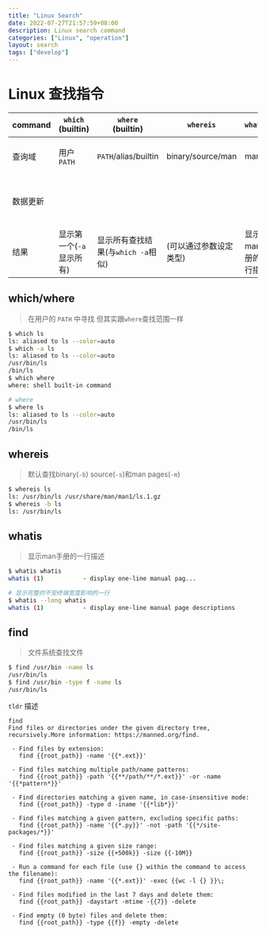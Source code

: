 ```yaml
---
title: "Linux Search"
date: 2022-07-27T21:57:59+08:00
description: Linux search command
categories: ["Linux", "operation"]
layout: search
tags: ["develop"]
---
```


# Linux 查找指令

| command  | `which`<br/>(builtin)    | `where`<br/>(builtin)              | `whereis`              | `whatis`              | `locate`<br/>需要下载               | `find`       |
| -------- | ------------------------ | ---------------------------------- | ---------------------- | --------------------- | ----------------------------------- | ------------ |
| 查询域   | 用户`PATH`               | `PATH`/alias/builtin               | binary/source/man      | man                   | 自建的索引                          | 整个文件系统 |
| 数据更新 |                          |                                    |                        |                       | 使用find定期更新/`updatedb`强制更新 |              |
| 结果     | 显示第一个(`-a`显示所有) | 显示所有查找结果(与`which -a`相似) | (可以通过参数设定类型) | 显示man手册的一行描述 |                                     |              |




## which/where

> 在用户的 `PATH` 中寻找 但其实跟`where`查找范围一样

````bash
$ which ls
ls: aliased to ls --color=auto
$ which -a ls
ls: aliased to ls --color=auto
/usr/bin/ls
/bin/ls
$ which where
where: shell built-in command

# where
$ where ls
ls: aliased to ls --color=auto
/usr/bin/ls
/bin/ls
````

## whereis

> 默认查找binary(`-b`) source(`-s`)和man pages(`-m`)

```bash
$ whereis ls
ls: /usr/bin/ls /usr/share/man/man1/ls.1.gz
$ whereis -b ls
ls: /usr/bin/ls
```

## whatis

> 显示man手册的一行描述

```bash
$ whatis whatis
whatis (1)           - display one-line manual pag...

# 显示完整的不受终端宽度影响的一行
$ whatis --long whatis
whatis (1)           - display one-line manual page descriptions
```

## find

> 文件系统查找文件

```bash
$ find /usr/bin -name ls
/usr/bin/ls
$ find /usr/bin -type f -name ls
/usr/bin/ls
```

`tldr` 描述

```
find
Find files or directories under the given directory tree, recursively.More information: https://manned.org/find.

 - Find files by extension:
   find {{root_path}} -name '{{*.ext}}'

 - Find files matching multiple path/name patterns:
   find {{root_path}} -path '{{**/path/**/*.ext}}' -or -name '{{*pattern*}}'

 - Find directories matching a given name, in case-insensitive mode:
   find {{root_path}} -type d -iname '{{*lib*}}'

 - Find files matching a given pattern, excluding specific paths:
   find {{root_path}} -name '{{*.py}}' -not -path '{{*/site-packages/*}}'

 - Find files matching a given size range:
   find {{root_path}} -size {{+500k}} -size {{-10M}}

 - Run a command for each file (use {} within the command to access the filename):
   find {{root_path}} -name '{{*.ext}}' -exec {{wc -l {} }}\;

 - Find files modified in the last 7 days and delete them:
   find {{root_path}} -daystart -mtime -{{7}} -delete

 - Find empty (0 byte) files and delete them:
   find {{root_path}} -type {{f}} -empty -delete
```

